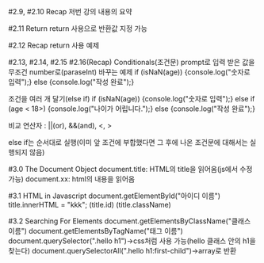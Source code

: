 #2.9, #2.10 Recap
저번 강의 내용의 요약

#2.11 Return
return 사용으로 반환값 지정 가능

#2.12 Recap
return 사용 예제

#2.13, #2.14, #2.15 #2.16(Recap) Conditionals(조건문)
prompt로 입력 받은 값을 무조건 number로(paraseInt) 바꾸는 예제
if (isNaN(age)) {console.log("숫자로 입력");} else {console.log("작성 완료");}

조건을 여러 개 달기(else if)
if (isNaN(age)) {console.log("숫자로 입력");} else if (age < 18>) {console.log("나이가 어립니다.");}
else {console.log("작성 완료");}

비교 연산자 : ||(or), &&(and), <, >

else if는 순서대로 실행(이미 앞 조건에 부합했다면 그 후에 나온 조건문에 대해서는 실행되지 않음)

#3.0 The Document Object
document.title: HTML의 title을 읽어옴(js에서 수정 가능)
document.xx: html의 내용을 읽어옴

#3.1 HTML in Javascript
document.getElementById("아이디 이름")
title.innerHTML = "kkk";
(title.id)
(title.className)

#3.2 Searching For Elements
document.getElementsByClassName("클래스 이름")
document.getElementsByTagName("태그 이름")
document.querySelector(".hello h1")->css처럼 사용 가능(hello 클래스 안의 h1을 찾는다)
document.querySelectorAll(".hello h1:first-child")->array로 반환
